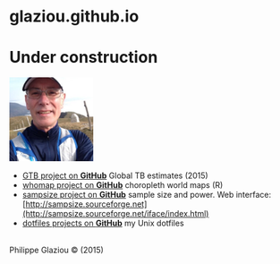 <meta http-equiv="Content-Type" content="text/html;charset=utf-8" />
<div class="wrapper">

glaziou.github.io
=================
# Under construction

<img src="pg.jpg" height='150px' width='150px' />

-   [GTB project on **GitHub**](https://github.com/glaziou/gtb) Global TB estimates (2015)
-   [whomap project on **GitHub**](https://github.com/glaziou/whomap) choropleth world maps (R)
-   [sampsize project on **GitHub**](https://github.com/glaziou/sampsize) sample size and power.
Web interface: [http://sampsize.sourceforge.net](http://sampsize.sourceforge.net/iface/index.html)
-   [dotfiles projects on **GitHub**](https://github.com/glaziou/dotfiles) my Unix dotfiles

</div>
<br>
<div class="footer">
    Philippe Glaziou  © (2015)
</div>
